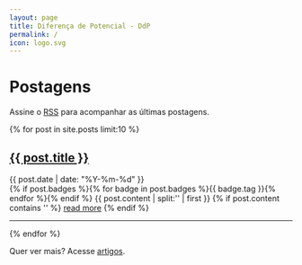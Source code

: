 ```yaml
---
layout: page
title: Diferença de Potencial - DdP
permalink: /
icon: logo.svg
---
```


# Postagens

<p>Assine o <a href="{{ site.baseurl }}/feed.xml">RSS</a> para acompanhar as últimas postagens.

<br>

{% for post in site.posts limit:10 %}
   <div class="post-preview">
   <h2><a href="{{ site.baseurl }}{{ post.url }}">{{ post.title }}</a></h2>
   <span class="post-date">{{ post.date | date: "%Y-%m-%d" }}</span><br>
   {% if post.badges %}{% for badge in post.badges %}<span class="badge badge-{{ badge.type }}">{{ badge.tag }}</span>{% endfor %}{% endif %}
   {{ post.content | split:'<!--more-->' | first }}
   {% if post.content contains '<!--more-->' %}
      <a href="{{ site.baseurl }}{{ post.url }}">read more</a>
   {% endif %}
   </div>
   <hr>
{% endfor %}

Quer ver mais? Acesse <a href="{{ site.baseurl }}/archive/">artigos</a>.
